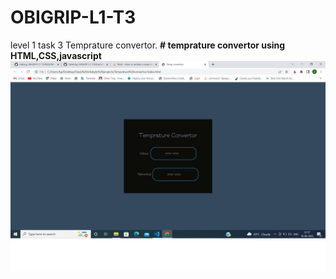 # OBIGRIP-L1-T3
level 1 task 3 Temprature convertor.
<b># temprature convertor using HTML,CSS,javascript</b>
![](https://github.com/zoha1715/OBIGRIP-L1-T3/blob/main/t3i1.png)
